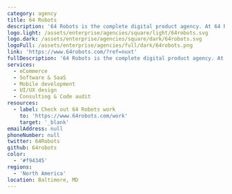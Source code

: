 ```yaml
---
category: agency
title: 64 Robots
description: '64 Robots is the complete digital product agency. At 64 Robots, everything is personal. We pride ourselves on their unique intersection of high quality code, excellent design, and personal touch.'
logo.light: /assets/enterprise/agencies/square/light/64robots.svg
logo.dark: /assets/enterprise/agencies/square/dark/64robots.svg
logoFull: /assets/enterprise/agencies/full/dark/64robots.png
link: 'https://www.64robots.com/?ref=nuxt'
fullDescription: '64 Robots is the complete digital product agency. At 64 Robots, everything is personal. We pride ourselves on their unique intersection of high quality code, excellent design, and personal touch.'
services:
  - eCommerce
  - Software & SaaS
  - Mobile development
  - UI/UX design
  - Consulting & Code audit
resources:
  - label: Check out 64 Robots work
    to: 'https://www.64robots.com/work'
    target: '_blank'
emailAddress: null
phoneNumber: null
twitter: 64Robots
github: 64robots
color:
  - '#f94345'
regions:
  - 'North America'
location: Baltimore, MD
---
```

